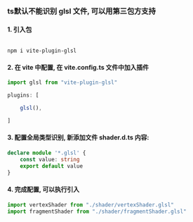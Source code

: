 ### ts默认不能识别 glsl 文件, 可以用第三包方支持

#### 1. 引入包

```shell

npm i vite-plugin-glsl

```

#### 2. 在 vite 中配置, 在 vite.config.ts 文件中加入插件

```ts
import glsl from "vite-plugin-glsl"

plugins: [

    glsl(),

]
```

#### 3. 配置全局类型识别, 新添加文件 shader.d.ts 内容:
```ts
declare module '*.glsl' {
    const value: string
    export default value
}
```


#### 4. 完成配置, 可以执行引入
```ts
import vertexShader from "./shader/vertexShader.glsl"
import fragmentShader from "./shader/fragmentShader.glsl"
```

